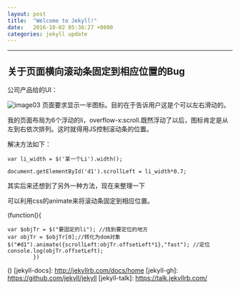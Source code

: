 ```yaml
---
layout: post
title:  "Welcome to Jekyll!"
date:   2016-10-02 05:36:27 +0800
categories: jekyll update
---
```


---
关于页面横向滚动条固定到相应位置的Bug
---
公司产品给的UI：

![image03](https://zhangtao-git.github.io/jekyll_demo/img/over.png)
页面要求显示一半图标。目的在于告诉用户这是个可以左右滑动的。

我的页面布局为6个浮动的li，overflow-x:scroll.既然浮动了以后，图标肯定是从左到右依次排列。这时就得用JS控制滚动条的位置。

解决方法如下：

`var li_width = $('某一个Li').width();`

`document.getElementById('d1').scrollLeft = li_width*0.7;`

其实后来还想到了另外一种方法，现在来整理一下

可以利用css的animate来将滚动条固定到相应位置。


(function(){

	var $objTr = $("要固定的li"); //找到要定位的地方
    var objTr = $objTr[0];//转化为dom对象 
    $("#d1").animate({scrollLeft:objTr.offsetLeft*1},"fast"); //定位 
    console.log(objTr.offsetLeft);
            })
()
[jekyll-docs]: http://jekyllrb.com/docs/home
[jekyll-gh]:   https://github.com/jekyll/jekyll
[jekyll-talk]: https://talk.jekyllrb.com/
